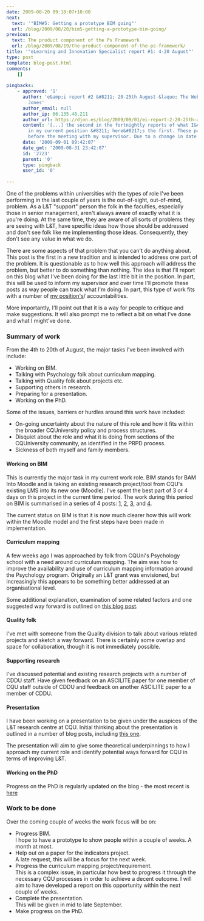 ```yaml
---
date: 2009-08-20 09:18:07+10:00
next:
  text: '"BIM#5: Getting a prototype BIM going"'
  url: /blog/2009/08/20/bim5-getting-a-prototype-bim-going/
previous:
  text: The product component of the Ps Framework
  url: /blog/2009/08/19/the-product-component-of-the-ps-framework/
title: '"eLearning and Innovation Specialist report #1: 4-20 August"'
type: post
template: blog-post.html
comments:
    []
    
pingbacks:
    - approved: '1'
      author: 'e&amp;i report #2 &#8211; 20-25th August &laquo; The Weblog of (a) David
        Jones'
      author_email: null
      author_ip: 66.135.48.211
      author_url: https://djon.es/blog/2009/09/01/ei-report-2-20-25th-august/
      content: '[...] the second in the fortnightly reports of what I&#8217;ve been doing
        in my current position &#8211; here&#8217;s the first. These posts are made just
        before the meeting with my supervisor. Due to a change in date for the [...]'
      date: '2009-09-01 09:42:07'
      date_gmt: '2009-08-31 23:42:07'
      id: '2723'
      parent: '0'
      type: pingback
      user_id: '0'
    
---
```

One of the problems within universities with the types of role I've been performing in the last couple of years is the out-of-sight, out-of-mind, problem. As a L&T "support" person the folk in the faculties, especially those in senior management, aren't always aware of exactly what it is you're doing. At the same time, they are aware of all sorts of problems they are seeing with L&T, have specific ideas how those should be addressed and don't see folk like me implementing those ideas. Consequently, they don't see any value in what we do.

There are some aspects of that problem that you can't do anything about. This post is the first in a new tradition and is intended to address one part of the problem. It is questionable as to how well this approach will address the problem, but better to do something than nothing. The idea is that I'll report on this blog what I've been doing for the last little bit in the position. In part, this will be used to inform my supervisor and over time I'll promote these posts as way people can track what I'm doing. In part, this type of work fits with a number of [my position's](/blog/2009/08/20/elearning-and-innovation-specialist-report-1-4-20-august)/ accountabilities.

More importantly, I'll point out that it is a way for people to critique and make suggestions. It will also prompt me to reflect a bit on what I've done and what I might've done.

### Summary of work

From the 4th to 20th of August, the major tasks I've been involved with include:

- Working on BIM.
- Talking with Psychology folk about curriculum mapping.
- Talking with Quality folk about projects etc.
- Supporting others in research.
- Preparing for a presentation.
- Working on the PhD.

Some of the issues, barriers or hurdles around this work have included:

- On-going uncertainty about the nature of this role and how it fits within the broader CQUniversity policy and process structures.
- Disquiet about the role and what it is doing from sections of the CQUniversity community, as identified in the PRPD process.
- Sickness of both myself and family members.

#### Working on BIM

This is currently the major task in my current work role. BIM stands for BAM Into Moodle and is taking an existing research project/tool from CQU's existing LMS into its new one (Moodle). I've spent the best part of 3 or 4 days on this project in the current time period. The work during this period on BIM is summarised in a series of 4 posts: [1](/blog/2009/08/11/bim-1-working-on-the-prototype/), [2](/blog/2009/08/11/bim2-starting-the-module/), [3](/blog/2009/08/13/bim-3-getting-the-module-work-making-some-progress/), and [4](/blog/2009/08/17/bim-4-re-jigging-how-bim-works/).

The current status on BIM is that it is now much clearer how this will work within the Moodle model and the first steps have been made in implementation.

#### Curriculum mapping

A few weeks ago I was approached by folk from CQUni's Psychology school with a need around curriculum mapping. The aim was how to improve the availability and use of curriculum mapping information around the Psychology program. Originally an L&T grant was envisioned, but increasingly this appears to be something better addressed at an organisational level.

Some additional explanation, examination of some related factors and one suggested way forward is outlined on [this blog post](/blog/2009/08/17/moodle-curriculum-mapping-task-fit-and-task-corruption/).

#### Quality folk

I've met with someone from the Quality division to talk about various related projects and sketch a way forward. There is certainly some overlap and space for collaboration, though it is not immediately possible.

#### Supporting research

I've discussed potential and existing research projects with a number of CDDU staff. Have given feedback on an ASCILITE paper for one member of CQU staff outside of CDDU and feedback on another ASCILITE paper to a member of CDDU.

#### Presentation

I have been working on a presentation to be given under the auspices of the L&T research centre at CQU. Initial thinking about the presentation is outlined in a number of blog posts, including [this one](/blog/2009/08/18/herding-cats-losing-weight-and-how-to-improve-learning-and-teaching/).

The presentation will aim to give some theoretical underpinnings to how I approach my current role and identify potential ways forward for CQU in terms of improving L&T.

#### Working on the PhD

Progress on the PhD is regularly updated on the blog - the most recent is [here](/blog/2009/08/14/phd-update-20-progress-slowness-and-techno-rationality/)

### Work to be done

Over the coming couple of weeks the work focus will be on:

- Progress BIM.  
    I hope to have a prototype to show people within a couple of weeks. A month at most.
- Help out on a paper for the indicators project.  
    A late request, this will be a focus for the next week.
- Progress the curriculum mapping project/requirement.  
    This is a complex issue, in particular how best to progress it through the necessary CQU processes in order to achieve a decent outcome. I will aim to have developed a report on this opportunity within the next couple of weeks.
- Complete the presentation.  
    This will be given in mid to late September.
- Make progress on the PhD.